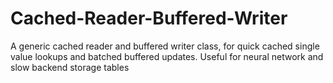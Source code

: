 # Cached-Reader-Buffered-Writer
A generic cached reader and buffered writer class, for quick cached single value lookups and batched buffered updates. Useful for neural network and slow backend storage tables
